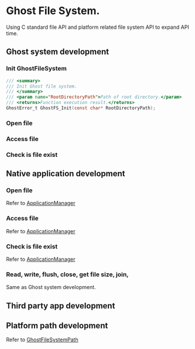 # Ghost File System.
Using C standard file API and platform related file system API to expand API time.
## Ghost system development
### Init GhostFileSystem
```C
/// <summary>
/// Init Ghost file system.
/// </summary>
/// <param name="RootDirectoryPath">Path of root directory.</param>
/// <returns>Function execution result.</returns>
GhostError_t GhostFS_Init(const char* RootDirectoryPath);
```

### Open file



### Access file

### Check is file exist

## Native application development
### Open file
Refer to [ApplicationManager](../../App/NativeApplications/ApplicationManager/Readme.md)

### Access file
Refer to [ApplicationManager](../../App/NativeApplications/ApplicationManager/Readme.md)

### Check is file exist
Refer to [ApplicationManager](../../App/NativeApplications/ApplicationManager/Readme.md)


### Read, write, flush, close, get file size, join, 
Same as Ghost system development.

## Third party app development


## Platform path development
Refer to [GhostFileSystemPath](../../Platforms/WindowsSimulator/FileSystemPatch/Readme.md)
